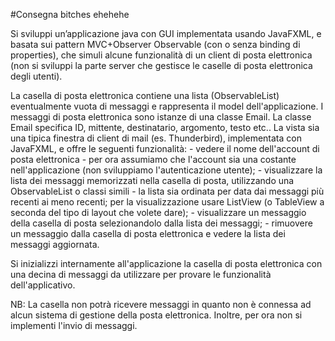 #Consegna bitches ehehehe

Si sviluppi un’applicazione java con GUI implementata usando JavaFXML, e basata sui pattern MVC+Observer Observable 
(con o senza binding di properties), che simuli alcune funzionalità di un client di posta elettronica 
(non si sviluppi la parte server che gestisce le caselle di posta elettronica degli utenti).

La casella di posta elettronica contiene una lista (ObservableList) eventualmente vuota di messaggi e rappresenta il model dell'applicazione. 
I messaggi di posta elettronica sono istanze di una classe Email.
La classe Email specifica ID, mittente,  destinatario, argomento, testo etc..
La vista sia una tipica finestra di client di mail (es. Thunderbird), implementata con JavaFXML, e offre le seguenti funzionalità:
    - vedere il nome dell'account di posta elettronica - per ora assumiamo che l'account sia una costante nell'applicazione (non sviluppiamo l'autenticazione utente);
    - visualizzare la lista dei messaggi memorizzati nella casella di posta, utilizzando una ObservableList o classi simili - la lista sia ordinata per data dai messaggi più recenti ai meno recenti; per la visualizzazione usare ListView (o TableView a seconda del tipo di layout che volete dare);
    - visualizzare un messaggio della casella di posta selezionandolo dalla lista dei messaggi;
    - rimuovere un messaggio dalla casella di posta elettronica e vedere la lista dei messaggi aggiornata.

Si inizializzi internamente all'applicazione la casella di posta elettronica con una decina di messaggi 
da utilizzare per provare le funzionalità dell'applicativo.

NB: La casella non potrà ricevere messaggi in quanto non è connessa ad alcun sistema di gestione della posta elettronica. 
Inoltre, per ora non si implementi l'invio di messaggi.